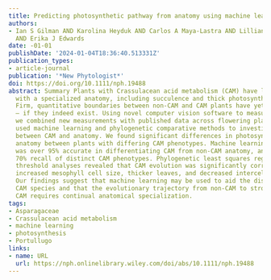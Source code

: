 ```yaml
---
title: Predicting photosynthetic pathway from anatomy using machine learning
authors:
- Ian S Gilman AND Karolina Heyduk AND Carlos A Maya-Lastra AND Lillian P Hancock
  AND Erika J Edwards
date: -01-01
publishDate: '2024-01-04T18:36:40.513331Z'
publication_types:
- article-journal
publication: '*New Phytologist*'
doi: https://doi.org/10.1111/nph.19488
abstract: Summary Plants with Crassulacean acid metabolism (CAM) have long been associated
  with a specialized anatomy, including succulence and thick photosynthetic tissues.
  Firm, quantitative boundaries between non-CAM and CAM plants have yet to be established
  – if they indeed exist. Using novel computer vision software to measure anatomy,
  we combined new measurements with published data across flowering plants. We then
  used machine learning and phylogenetic comparative methods to investigate relationships
  between CAM and anatomy. We found significant differences in photosynthetic tissue
  anatomy between plants with differing CAM phenotypes. Machine learning-based classification
  was over 95% accurate in differentiating CAM from non-CAM anatomy, and had over
  70% recall of distinct CAM phenotypes. Phylogenetic least squares regression and
  threshold analyses revealed that CAM evolution was significantly correlated with
  increased mesophyll cell size, thicker leaves, and decreased intercellular airspace.
  Our findings suggest that machine learning may be used to aid the discovery of new
  CAM species and that the evolutionary trajectory from non-CAM to strong, obligate
  CAM requires continual anatomical specialization.
tags:
- Asparagaceae
- Crassulacean acid metabolism
- machine learning
- photosynthesis
- Portullugo
links:
- name: URL
  url: https://nph.onlinelibrary.wiley.com/doi/abs/10.1111/nph.19488
---
```

